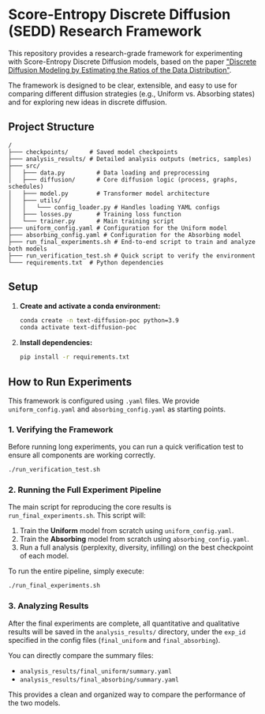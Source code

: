 # Score-Entropy Discrete Diffusion (SEDD) Research Framework

This repository provides a research-grade framework for experimenting with Score-Entropy Discrete Diffusion models, based on the paper ["Discrete Diffusion Modeling by Estimating the Ratios of the Data Distribution"](https://arxiv.org/abs/2310.16834).

The framework is designed to be clear, extensible, and easy to use for comparing different diffusion strategies (e.g., Uniform vs. Absorbing states) and for exploring new ideas in discrete diffusion.

## Project Structure

```
/
├─── checkpoints/      # Saved model checkpoints
├─── analysis_results/ # Detailed analysis outputs (metrics, samples)
├─── src/
│   ├─── data.py         # Data loading and preprocessing
│   ├─── diffusion/      # Core diffusion logic (process, graphs, schedules)
│   ├─── model.py        # Transformer model architecture
│   ├─── utils/
│   │   └─── config_loader.py # Handles loading YAML configs
│   ├─── losses.py       # Training loss function
│   └─── trainer.py      # Main training script
├─── uniform_config.yaml # Configuration for the Uniform model
├─── absorbing_config.yaml # Configuration for the Absorbing model
├─── run_final_experiments.sh # End-to-end script to train and analyze both models
├─── run_verification_test.sh # Quick script to verify the environment
└─── requirements.txt  # Python dependencies
```

## Setup

1.  **Create and activate a conda environment:**
    ```bash
    conda create -n text-diffusion-poc python=3.9
    conda activate text-diffusion-poc
    ```

2.  **Install dependencies:**
    ```bash
    pip install -r requirements.txt
    ```

## How to Run Experiments

This framework is configured using `.yaml` files. We provide `uniform_config.yaml` and `absorbing_config.yaml` as starting points.

### 1. Verifying the Framework

Before running long experiments, you can run a quick verification test to ensure all components are working correctly.
```bash
./run_verification_test.sh
```

### 2. Running the Full Experiment Pipeline

The main script for reproducing the core results is `run_final_experiments.sh`. This script will:
1.  Train the **Uniform** model from scratch using `uniform_config.yaml`.
2.  Train the **Absorbing** model from scratch using `absorbing_config.yaml`.
3.  Run a full analysis (perplexity, diversity, infilling) on the best checkpoint of each model.

To run the entire pipeline, simply execute:
```bash
./run_final_experiments.sh
```

### 3. Analyzing Results

After the final experiments are complete, all quantitative and qualitative results will be saved in the `analysis_results/` directory, under the `exp_id` specified in the config files (`final_uniform` and `final_absorbing`).

You can directly compare the summary files:
- `analysis_results/final_uniform/summary.yaml`
- `analysis_results/final_absorbing/summary.yaml`

This provides a clean and organized way to compare the performance of the two models.